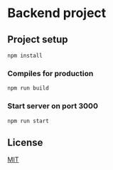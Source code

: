 # Backend project

## Project setup
```
npm install
```

### Compiles for production
```
npm run build
```

### Start server on port 3000
```
npm run start
```


## License
[MIT](https://choosealicense.com/licenses/mit/)
